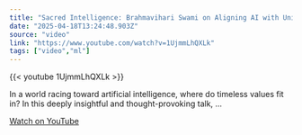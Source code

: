 ```yaml
---
title: "Sacred Intelligence: Brahmavihari Swami on Aligning AI with Universal Values"
date: "2025-04-18T13:24:48.903Z"
source: "video"
link: "https://www.youtube.com/watch?v=1UjmmLhQXLk"
tags: ["video","ml"]
---
```


{{< youtube 1UjmmLhQXLk >}}

In a world racing toward artificial intelligence, where do timeless values fit in? In this deeply insightful and thought-provoking talk, ...

[Watch on YouTube](https://www.youtube.com/watch?v=1UjmmLhQXLk)
